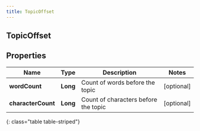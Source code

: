 ```yaml
---
title: TopicOffset
---
```

## TopicOffset


## Properties

| Name | Type | Description | Notes |
| ------------ | ------------- | ------------- | ------------- |
| **wordCount** | <!----><!---->**Long**<!----> | Count of words before the topic  |  [optional] |
| **characterCount** | <!----><!---->**Long**<!----> | Count of characters before the topic  |  [optional] |
{: class="table table-striped"}



